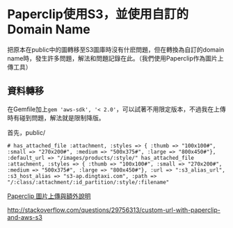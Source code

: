 # Paperclip使用S3，並使用自訂的 Domain Name

把原本在public中的圖轉移至S3圖庫時沒有什麽問題，但在轉換為自訂的domain name時，發生許多問題，解法和問題記錄在此。（我們使用Paperclip作為圖片上傳工具）


## 資料轉移

在Gemfile加上`gem 'aws-sdk', '< 2.0'`，可以試著不用限定版本，不過我在上傳時有碰到問題，解法就是限制降版。

首先，public/


```
# has_attached_file :attachment, :styles => { :thumb => "100x100#", :small => "270x200#", :medium => "500x375#", :large => "800x450#"}, :default_url => "/images/products/:style/" has_attached_file :attachment, :styles => { :thumb => "100x100#", :small => "270x200#", :medium => "500x375#", :large => "800x450#"}, :url => ":s3_alias_url", :s3_host_alias => "s3-ap.dingtaxi.com", :path => "/:class/:attachment/:id_partition/:style/:filename"
```



[Paperclip 圖片上傳與額外說明](http://railsfun.tw/t/paperclip/64)

http://stackoverflow.com/questions/29756313/custom-url-with-paperclip-and-aws-s3
